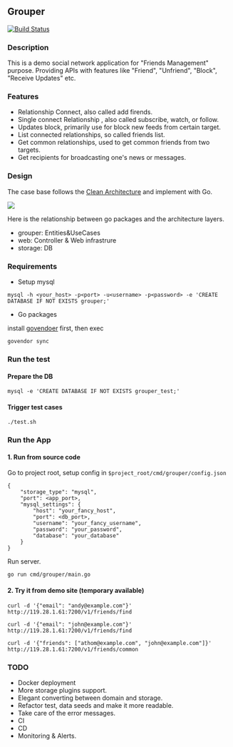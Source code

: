 ## Grouper


[![Build Status](https://api.travis-ci.org/athom/grouper.png?branch=master)](https://travis-ci.org/athom/grouper)


### Description

This is a demo social network application for "Friends Management" purpose.
Providing APIs with features like "Friend", "Unfriend", "Block", "Receive Updates" etc.

### Features

- Relationship Connect, also called add firends.
- Single connect Relationship , also called subscribe, watch, or follow.
- Updates block, primarily use for block new feeds from certain target.
- List connected relationships, so called friends list.
- Get common relationships, used to get common friends from two targets.
- Get recipients for broadcasting one's news or messages. 

### Design 

The case base follows the [Clean Architecture](https://8thlight.com/blog/uncle-bob/2012/08/13/the-clean-architecture.html) and implement with Go.
 
![](https://8thlight.com/blog/assets/posts/2012-08-13-the-clean-architecture/CleanArchitecture-8d1fe066e8f7fa9c7d8e84c1a6b0e2b74b2c670ff8052828f4a7e73fcbbc698c.jpg)

Here is the relationship between go packages and the architecture layers.

- grouper: Entities&UseCases
- web: Controller & Web infrastrure
- storage: DB

### Requirements

- Setup mysql

```
mysql -h <your_host> -p<port> -u<username> -p<password> -e 'CREATE DATABASE IF NOT EXISTS grouper;'
```

- Go packages

install [govendoer](https://github.com/kardianos/govendor) first, then exec

```$xslt
govendor sync
```

### Run the test

#### Prepare the DB
```$xslt
mysql -e 'CREATE DATABASE IF NOT EXISTS grouper_test;'
```

#### Trigger test cases

```$xslt
./test.sh
```

### Run the App

#### 1. Run from source code 

Go to project root, setup config in `$project_root/cmd/grouper/config.json`

```$xslt
{
	"storage_type": "mysql",
	"port": <app_port>,
	"mysql_settings": {
		"host": "your_fancy_host",
		"port": <db_port>,
		"username": "your_fancy_username",
		"password": "your_password",
		"database": "your_database"
	}
}
```

Run server.

```$xslt
go run cmd/grouper/main.go
```


#### 2. Try it from demo site (temporary available)

```$xslt
curl -d '{"email": "andy@example.com"}' http://119.28.1.61:7200/v1/friends/find

curl -d '{"email": "john@example.com"}' http://119.28.1.61:7200/v1/friends/find

curl -d '{"friends": ["athom@example.com", "john@example.com"]}' http://119.28.1.61:7200/v1/friends/common
```

### TODO

- Docker deployment
- More storage plugins support.
- Elegant converting between domain and storage.
- Refactor test, data seeds and make it more readable.
- Take care of the error messages.
- CI
- CD
- Monitoring & Alerts.
